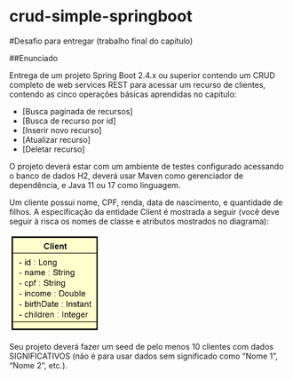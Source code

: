 # crud-simple-springboot

#Desafio para entregar (trabalho final do capítulo)

##Enunciado

Entrega de um projeto Spring Boot 2.4.x ou superior contendo um CRUD completo de web services REST para acessar um recurso de clientes, contendo as cinco operações básicas aprendidas no capítulo:

* [Busca paginada de recursos]
* [Busca de recurso por id]
* [Inserir novo recurso]
* [Atualizar recurso]
* [Deletar recurso]

O projeto deverá estar com um ambiente de testes configurado acessando o banco de dados H2, deverá usar Maven como gerenciador de dependência, e Java 11 ou 17 como linguagem.

Um cliente possui nome, CPF, renda, data de nascimento, e quantidade de filhos. A especificação da entidade Client é mostrada a seguir (você deve seguir à risca os nomes de classe e atributos mostrados no diagrama):

![Diagrama](backend/src/main/resources/img/Diagrama.png)

Seu projeto deverá fazer um seed de pelo menos 10 clientes com dados SIGNIFICATIVOS (não é para usar dados sem significado como “Nome 1”, “Nome 2”, etc.).

